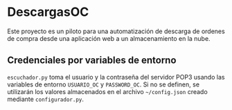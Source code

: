 # DescargasOC
Este proyecto es un piloto para una automatización de descarga de ordenes de compra desde una aplicación web a un almacenamiento en la nube.

## Credenciales por variables de entorno

`escuchador.py` toma el usuario y la contraseña del servidor POP3 usando las variables de entorno `USUARIO_OC` y `PASSWORD_OC`. Si no se definen, se utilizarán los valores almacenados en el archivo `~/config.json` creado mediante `configurador.py`.
